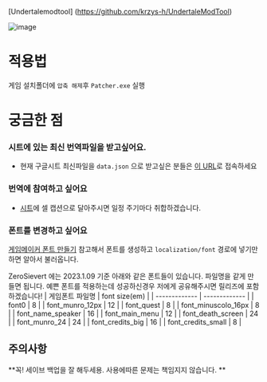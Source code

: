 
 [Undertalemodtool] (https://github.com/krzys-h/UndertaleModTool)
 
![image](https://user-images.githubusercontent.com/49047211/211140923-dc7e57d7-4462-451f-b88d-28440b2fe79f.png)

# 적용법
게임 설치폴더에 `압축 해제`후 `Patcher.exe` 실행 

# 궁금한 점
### 시트에 있는 최신 번역파일을 받고싶어요.
- 현재 구글시트 최신파일을 `data.json` 으로 받고싶은 분들은 [이 URL](https://script.google.com/macros/s/AKfycbzoZLc9oaBV6Lq94WZ-3sg_bX0d_yi0_O2rJVhsSYNbwdoTBfiif7WwFR6CZIjEzjLjHQ/exec)로 접속하세요

### 번역에 참여하고 싶어요 
- [시트](https://docs.google.com/spreadsheets/d/1w2JjxpPBwynLhu69edHGjCwjLX0muLK1cXzwzj8Sfrc/edit#gid=360281631)에 셀 캡션으로 달아주시면
일정 주기마다 취합하겠습니다. 

### 폰트를 변경하고 싶어요
[게임메이커 폰트 만들기](https://www.youtube.com/watch?v=QIfgwtgSl4s&ab_channel=1upIndie)
참고해서 폰트를 생성하고 `localization/font` 경로에 넣기만 하면 알아서 불러옵니다.  

ZeroSievert 에는 2023.1.09 기준 아래와 같은 폰트들이 있습니다. 파일명을 같게 만들면 됩니다.
예쁜 폰트를 적용하는데 성공하신경우 저에게 공유해주시면 릴리즈에 포함하겠습니다!
| 게임폰트 파일명  | font size(em) |
| ------------- | ------------- |
| font0  | 8  |
| font_munro_12px  | 12 |
| font_quest  | 8 |
| font_minuscolo_16px  | 8  |
| font_name_speaker  | 16  |
| font_main_menu  | 12  |
| font_death_screen | 24  |
| font_munro_24  | 24 |
| font_credits_big  | 16  |
| font_credits_small  | 8  |
  

## 주의사항
 **꼭! 세이브 백업을 잘 해두세용. 사용에따른 문제는 책임지지 않습니다. **

 
